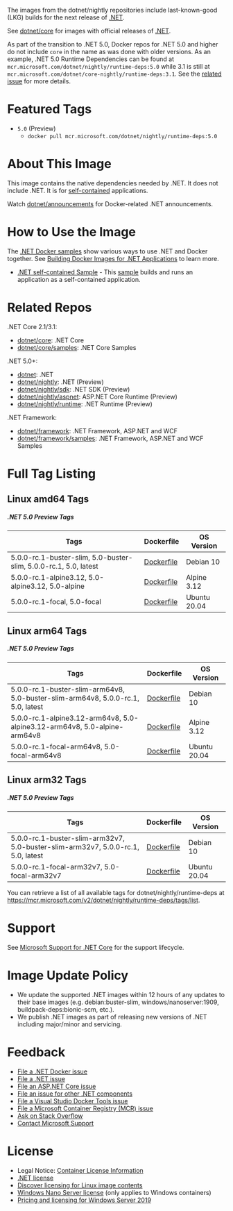 The images from the dotnet/nightly repositories include last-known-good (LKG) builds for the next release of [.NET](https://github.com/dotnet/core).

See [dotnet/core](https://hub.docker.com/_/microsoft-dotnet-core/) for images with official releases of [.NET](https://github.com/dotnet/core).

As part of the transition to .NET 5.0, Docker repos for .NET 5.0 and higher do not include `core` in the name as was done with older versions. As an example, .NET 5.0 Runtime Dependencies can be found at `mcr.microsoft.com/dotnet/nightly/runtime-deps:5.0` while 3.1 is still at `mcr.microsoft.com/dotnet/core-nightly/runtime-deps:3.1`. See the [related issue](https://github.com/dotnet/dotnet-docker/issues/1765) for more details.

# Featured Tags

* `5.0` (Preview)
  * `docker pull mcr.microsoft.com/dotnet/nightly/runtime-deps:5.0`

# About This Image

This image contains the native dependencies needed by .NET. It does not include .NET. It is for [self-contained](https://docs.microsoft.com/dotnet/articles/core/deploying/index) applications.

Watch [dotnet/announcements](https://github.com/dotnet/announcements/labels/Docker) for Docker-related .NET announcements.

# How to Use the Image

The [.NET Docker samples](https://github.com/dotnet/dotnet-docker/blob/master/samples/README.md) show various ways to use .NET and Docker together. See [Building Docker Images for .NET Applications](https://docs.microsoft.com/dotnet/core/docker/building-net-docker-images) to learn more.

* [.NET self-contained Sample](https://github.com/dotnet/dotnet-docker/blob/master/samples/dotnetapp/dotnet-docker-selfcontained.md) - This [sample](https://github.com/dotnet/dotnet-docker/blob/master/samples/dotnetapp/Dockerfile.debian-x64-selfcontained) builds and runs an application as a self-contained application.

# Related Repos

.NET Core 2.1/3.1:

* [dotnet/core](https://hub.docker.com/_/microsoft-dotnet-core/): .NET Core
* [dotnet/core/samples](https://hub.docker.com/_/microsoft-dotnet-core-samples/): .NET Core Samples

.NET 5.0+:

* [dotnet](https://hub.docker.com/_/microsoft-dotnet/): .NET
* [dotnet/nightly](https://hub.docker.com/_/microsoft-dotnet-nightly/): .NET (Preview)
* [dotnet/nightly/sdk](https://hub.docker.com/_/microsoft-dotnet-nightly-sdk/): .NET SDK (Preview)
* [dotnet/nightly/aspnet](https://hub.docker.com/_/microsoft-dotnet-nightly-aspnet/): ASP.NET Core Runtime (Preview)
* [dotnet/nightly/runtime](https://hub.docker.com/_/microsoft-dotnet-nightly-runtime/): .NET Runtime (Preview)

.NET Framework:

* [dotnet/framework](https://hub.docker.com/_/microsoft-dotnet-framework/): .NET Framework, ASP.NET and WCF
* [dotnet/framework/samples](https://hub.docker.com/_/microsoft-dotnet-framework-samples/): .NET Framework, ASP.NET and WCF Samples

# Full Tag Listing

## Linux amd64 Tags
##### .NET 5.0 Preview Tags
Tags | Dockerfile | OS Version
-----------| -------------| -------------
5.0.0-rc.1-buster-slim, 5.0-buster-slim, 5.0.0-rc.1, 5.0, latest | [Dockerfile](https://github.com/dotnet/dotnet-docker/blob/nightly/src/runtime-deps/5.0/buster-slim/amd64/Dockerfile) | Debian 10
5.0.0-rc.1-alpine3.12, 5.0-alpine3.12, 5.0-alpine | [Dockerfile](https://github.com/dotnet/dotnet-docker/blob/nightly/src/runtime-deps/5.0/alpine3.12/amd64/Dockerfile) | Alpine 3.12
5.0.0-rc.1-focal, 5.0-focal | [Dockerfile](https://github.com/dotnet/dotnet-docker/blob/nightly/src/runtime-deps/5.0/focal/amd64/Dockerfile) | Ubuntu 20.04

## Linux arm64 Tags
##### .NET 5.0 Preview Tags
Tags | Dockerfile | OS Version
-----------| -------------| -------------
5.0.0-rc.1-buster-slim-arm64v8, 5.0-buster-slim-arm64v8, 5.0.0-rc.1, 5.0, latest | [Dockerfile](https://github.com/dotnet/dotnet-docker/blob/nightly/src/runtime-deps/5.0/buster-slim/arm64v8/Dockerfile) | Debian 10
5.0.0-rc.1-alpine3.12-arm64v8, 5.0-alpine3.12-arm64v8, 5.0-alpine-arm64v8 | [Dockerfile](https://github.com/dotnet/dotnet-docker/blob/nightly/src/runtime-deps/5.0/alpine3.12/arm64v8/Dockerfile) | Alpine 3.12
5.0.0-rc.1-focal-arm64v8, 5.0-focal-arm64v8 | [Dockerfile](https://github.com/dotnet/dotnet-docker/blob/nightly/src/runtime-deps/5.0/focal/arm64v8/Dockerfile) | Ubuntu 20.04

## Linux arm32 Tags
##### .NET 5.0 Preview Tags
Tags | Dockerfile | OS Version
-----------| -------------| -------------
5.0.0-rc.1-buster-slim-arm32v7, 5.0-buster-slim-arm32v7, 5.0.0-rc.1, 5.0, latest | [Dockerfile](https://github.com/dotnet/dotnet-docker/blob/nightly/src/runtime-deps/5.0/buster-slim/arm32v7/Dockerfile) | Debian 10
5.0.0-rc.1-focal-arm32v7, 5.0-focal-arm32v7 | [Dockerfile](https://github.com/dotnet/dotnet-docker/blob/nightly/src/runtime-deps/5.0/focal/arm32v7/Dockerfile) | Ubuntu 20.04

You can retrieve a list of all available tags for dotnet/nightly/runtime-deps at https://mcr.microsoft.com/v2/dotnet/nightly/runtime-deps/tags/list.

# Support

See [Microsoft Support for .NET Core](https://github.com/dotnet/core/blob/master/microsoft-support.md) for the support lifecycle.

# Image Update Policy

* We update the supported .NET images within 12 hours of any updates to their base images (e.g. debian:buster-slim, windows/nanoserver:1909, buildpack-deps:bionic-scm, etc.).
* We publish .NET images as part of releasing new versions of .NET including major/minor and servicing.

# Feedback

* [File a .NET Docker issue](https://github.com/dotnet/dotnet-docker/issues)
* [File a .NET issue](https://github.com/dotnet/core/issues)
* [File an ASP.NET Core issue](https://github.com/aspnet/home/issues)
* [File an issue for other .NET components](https://github.com/dotnet/core/blob/master/Documentation/core-repos.md)
* [File a Visual Studio Docker Tools issue](https://github.com/microsoft/dockertools/issues)
* [File a Microsoft Container Registry (MCR) issue](https://github.com/microsoft/containerregistry/issues)
* [Ask on Stack Overflow](https://stackoverflow.com/questions/tagged/.net-core)
* [Contact Microsoft Support](https://support.microsoft.com/contactus/)

# License

* Legal Notice: [Container License Information](https://aka.ms/mcr/osslegalnotice)
* [.NET license](https://github.com/dotnet/dotnet-docker/blob/master/LICENSE)
* [Discover licensing for Linux image contents](https://github.com/dotnet/dotnet-docker/blob/master/documentation/image-artifact-details.md)
* [Windows Nano Server license](https://hub.docker.com/_/microsoft-windows-nanoserver/) (only applies to Windows containers)
* [Pricing and licensing for Windows Server 2019](https://www.microsoft.com/cloud-platform/windows-server-pricing)

